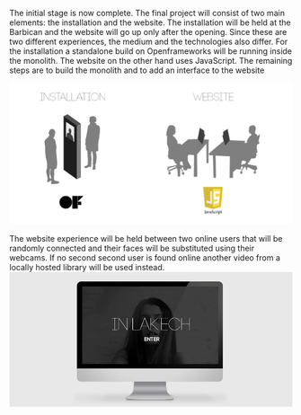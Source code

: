 The initial stage is now complete. The final project will consist of two main elements: the installation and the website. The installation will be held at the Barbican and the website will go up only after the opening. Since these are two different experiences, the medium and the technologies also differ. For the installation a standalone build on Openframeworks will be running inside the monolith. The website on the other hand uses JavaScript.
The remaining steps are to build the monolith and to add an interface to the website 


![Set up](../project_images/set_up.jpg?raw=true "Set up")

The website experience will be held between two online users that will be randomly connected and their faces will be substituted using their webcams. If no second second user is found online another video from a locally hosted library will be used instead.
![Website](../project_images/website.jpg?raw=true "Website")
